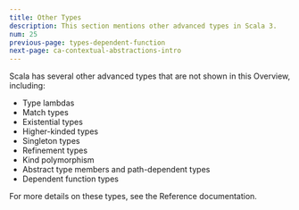 ```yaml
---
title: Other Types
description: This section mentions other advanced types in Scala 3.
num: 25
previous-page: types-dependent-function
next-page: ca-contextual-abstractions-intro
---
```



Scala has several other advanced types that are not shown in this Overview, including:

- Type lambdas
- Match types
- Existential types
- Higher-kinded types
- Singleton types
- Refinement types
- Kind polymorphism
- Abstract type members and path-dependent types
- Dependent function types

For more details on these types, see the Reference documentation.




